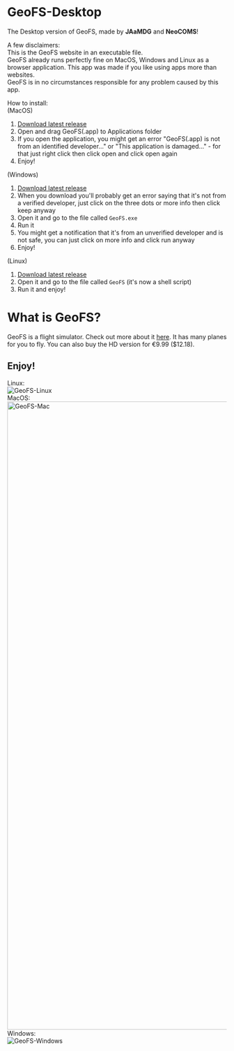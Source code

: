 # GeoFS-Desktop
The Desktop version of GeoFS, made by **JAaMDG** and **NeoCOMS**!<br>

A few disclaimers:<br>
This is the GeoFS website in an executable file.<br>
GeoFS already runs perfectly fine on MacOS, Windows and Linux as a browser application. This app was made if you like using apps more than websites.<br>
GeoFS is in no circumstances responsible for any problem caused by this app.<br>

How to install:<br>
(MacOS)
1. <a href="https://github.com/Jminding/GeoFS-Desktop/releases/latest/download/GeoFS.dmg">Download latest release</a>
2. Open and drag GeoFS(.app) to Applications folder
3. If you open the application, you might get an error "GeoFS(.app) is not from an identified developer..." or "This application is damaged..." - for that just right click then click open and click open again
4. Enjoy!

(Windows)
1. <a href="https://github.com/Jminding/GeoFS-Desktop/releases/latest/download/GeoFS-win32-x64.zip">Download latest release</a>
2. When you download you'll probably get an error saying that it's not from a verified developer, just click on the three dots or more info then click keep anyway
3. Open it and go to the file called `GeoFS.exe`
4. Run it
5. You might get a notification that it's from an unverified developer and is not safe, you can just click on more info and click run anyway
6. Enjoy!

(Linux)
1. <a href="https://github.com/Jminding/GeoFS-Desktop/releases/latest/download/GeoFS-linux-x64.zip">Download latest release</a>
2. Open it and go to the file called `GeoFS` (it's now a shell script)
5. Run it and enjoy!

# What is GeoFS?
GeoFS is a flight simulator.  Check out more about it [here](https://geo-fs.com).
It has many planes for you to fly.  You can also buy the HD version for €9.99 ($12.18).

## Enjoy!
Linux:<br>
![GeoFS-Linux](https://user-images.githubusercontent.com/69938575/120089738-0cc40880-c0cb-11eb-8858-84db93b55766.png)<br>
MacOS:<br>
<img width="1440" alt="GeoFS-Mac" src="https://user-images.githubusercontent.com/69938575/120089739-0cc40880-c0cb-11eb-8dff-4b78000cdffb.png"><br>
Windows:<br>
![GeoFS-Windows](https://user-images.githubusercontent.com/69938575/120089740-0df53580-c0cb-11eb-83bf-b657d84366cd.png)

